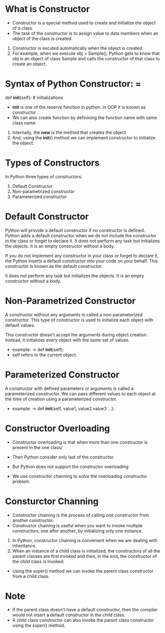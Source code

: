 # What is Constructor
* Constructor is a special method used to create and initialize the object of a class.
* The task of the constructor is to assign value to data members when an object of the class is created.
1. Constructor is excuted automatically when the object is created
2. For example, when we execute obj = Sample(), Python gets to know that obj is an object of class Sample and calls the constructor of that class to create an object.

# Syntax of Python Constructor: =

def __init__(self):
    # initializations


* __init__ is one of the reserve  function in python. in OOP it is known as constructor .
* We can also create function by definining the function name with same class name

1. Internally, the __new__ is the method that creates the object
2. And, using the __init__() method we can implement constructor to initialize the object.

# Types of Constructors
In Python three types of constructors.

1. Default Constructor
2. Non-parametrized constructor
3. Parameterized constructor

# Default Constructor
Python will provide a default constructor if no constructor is defined. Python adds a default constructor when we do not include the constructor in the class or forget to declare it. It does not perform any task but initializes the objects. It is an empty constructor without a body.

If you do not implement any constructor in your class or forget to declare it, the Python inserts a default constructor into your code on your behalf. This constructor is known as the default constructor.

It does not perform any task but initializes the objects. It is an empty constructor without a body.

# Non-Parametrized Constructor
A constructor without any arguments is called a non-parameterized constructor. This type of constructor is used to initialize each object with default values.

This constructor doesn’t accept the arguments during object creation. Instead, it initializes every object with the same set of values.
* example: -> def __init__(self):
* self refers to the current object.

# Parameterized Constructor
A constructor with defined parameters or arguments is called a parameterized constructor. We can pass different values to each object at the time of creation using a parameterized constructor.
* example: ->  def __init__(self, value1, value2.value3 ...):


# Constructor Overloading
* Constructor overloading is that when more than one constructor is present in the one class/
* Then Python consider only last of the constructor. 
* But Python does not support the constructor overloading

* We use constructor channing to solve the overloading constructor problem

# Consturctor Channing
* Constructor chaining is the process of calling one constructor from another constructor. 
* Constructor chaining is useful when you want to invoke multiple constructors, one after another, by initializing only one instance.

1. In Python, constructor chaining is convenient when we are dealing with inheritance. 
2. When an instance of a child class is initialized, the constructors of all the parent classes are first invoked and then, in the end, the constructor of the child class is invoked.

* Using the super() method we can invoke the parent class constructor from a child class.

# Note
* If the parent class doesn’t have a default constructor, then the compiler would not insert a default constructor in the child class.
* A child class constructor can also invoke the parent class constructor using the super() method.